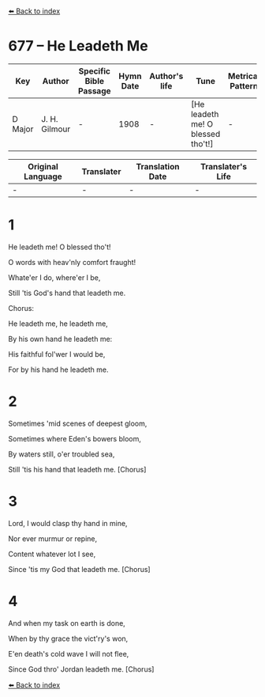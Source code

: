 [⬅️ Back to index](../README.md)

# 677 – He Leadeth Me

Key | Author   | Specific Bible Passage     |Hymn Date |Author's life |Tune |Metrical Pattern   |Composer/Source
-- | --------- | ---------------------------|----------|--------------|-----|-------------------|-------------  
D Major |J. H. Gilmour |- |1908 |- |[He leadeth me!  O blessed tho't!] |- |Wm. B. Bradbury

Original Language | Translater | Translation Date   | Translater's Life  
----------------- | --------- | --------------------|-------------     
\- |- |- |-




# 1

He leadeth me!  O blessed tho't!

O words with heav'nly comfort fraught!

Whate'er I do, where'er I be,

Still 'tis God's hand that leadeth me.



Chorus:

He leadeth me, he leadeth me,

By his own hand he leadeth me:

His faithful fol'wer I would be,

For by his hand he leadeth me.



# 2

Sometimes 'mid scenes of deepest gloom,

Sometimes where Eden's bowers bloom,

By waters still, o'er troubled sea,

Still 'tis his hand that leadeth me.  [Chorus]



# 3

Lord, I would clasp thy hand in mine,

Nor ever murmur or repine,

Content whatever lot I see,

Since 'tis my God that leadeth me.  [Chorus]



# 4

And when my task on earth is done,

When by thy grace the vict'ry's won,

E'en death's cold wave I will not flee,

Since God thro' Jordan leadeth me.  [Chorus]

[⬅️ Back to index](../README.md)
